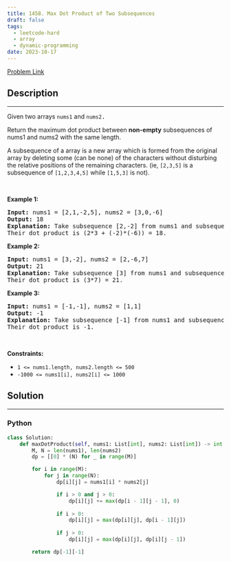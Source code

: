 ```yaml
---
title: 1458. Max Dot Product of Two Subsequences
draft: false
tags: 
  - leetcode-hard
  - array
  - dynamic-programming
date: 2023-10-17
---
```


[Problem Link](https://leetcode.com/problems/max-dot-product-of-two-subsequences/)

## Description

---
<p>Given two arrays <code>nums1</code>&nbsp;and <code><font face="monospace">nums2</font></code><font face="monospace">.</font></p>

<p>Return the maximum dot product&nbsp;between&nbsp;<strong>non-empty</strong> subsequences of nums1 and nums2 with the same length.</p>

<p>A subsequence of a array is a new array which is formed from the original array by deleting some (can be none) of the characters without disturbing the relative positions of the remaining characters. (ie,&nbsp;<code>[2,3,5]</code>&nbsp;is a subsequence of&nbsp;<code>[1,2,3,4,5]</code>&nbsp;while <code>[1,5,3]</code>&nbsp;is not).</p>

<p>&nbsp;</p>
<p><strong class="example">Example 1:</strong></p>

<pre>
<strong>Input:</strong> nums1 = [2,1,-2,5], nums2 = [3,0,-6]
<strong>Output:</strong> 18
<strong>Explanation:</strong> Take subsequence [2,-2] from nums1 and subsequence [3,-6] from nums2.
Their dot product is (2*3 + (-2)*(-6)) = 18.</pre>

<p><strong class="example">Example 2:</strong></p>

<pre>
<strong>Input:</strong> nums1 = [3,-2], nums2 = [2,-6,7]
<strong>Output:</strong> 21
<strong>Explanation:</strong> Take subsequence [3] from nums1 and subsequence [7] from nums2.
Their dot product is (3*7) = 21.</pre>

<p><strong class="example">Example 3:</strong></p>

<pre>
<strong>Input:</strong> nums1 = [-1,-1], nums2 = [1,1]
<strong>Output:</strong> -1
<strong>Explanation: </strong>Take subsequence [-1] from nums1 and subsequence [1] from nums2.
Their dot product is -1.</pre>

<p>&nbsp;</p>
<p><strong>Constraints:</strong></p>

<ul>
	<li><code>1 &lt;= nums1.length, nums2.length &lt;= 500</code></li>
	<li><code>-1000 &lt;= nums1[i], nums2[i] &lt;= 1000</code></li>
</ul>


## Solution

---
### Python
``` py title='max-dot-product-of-two-subsequences'
class Solution:
    def maxDotProduct(self, nums1: List[int], nums2: List[int]) -> int:
        M, N = len(nums1), len(nums2)
        dp = [[0] * (N) for _ in range(M)]

        for i in range(M):
            for j in range(N):
                dp[i][j] = nums1[i] * nums2[j]

                if i > 0 and j > 0:
                    dp[i][j] += max(dp[i - 1][j - 1], 0)
                
                if i > 0:
                    dp[i][j] = max(dp[i][j], dp[i - 1][j])
                
                if j > 0:
                    dp[i][j] = max(dp[i][j], dp[i][j - 1])

        return dp[-1][-1]
```

